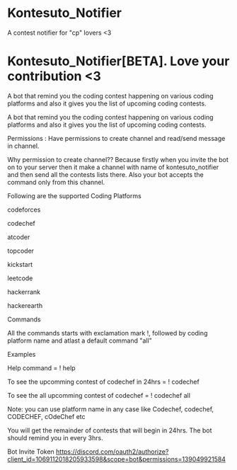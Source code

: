 # Kontesuto_Notifier

A contest notifier for "cp" lovers &lt;3

<h1>Kontesuto_Notifier[BETA]. Love your contribution <3 </h1>

A bot that remind you the coding contest happening on various coding platforms and also it gives you the list of upcoming coding contests.

A bot that remind you the coding contest happening on various coding platforms and also it gives you the list of upcoming coding contests.

Permissions : Have permissions to create channel and read/send message in channel.

Why permission to create channel??
Because firstly when you invite the bot on to your server then it make a channel with name of kontesuto_notifier and then send all the contests lists there. Also your bot accepts the command only from this channel.

Following are the supported Coding Platforms

codeforces

codechef

atcoder

topcoder

kickstart

leetcode

hackerrank

hackerearth

Commands

All the commands starts with exclamation mark !, followed by coding platform name and atlast a default command "all"

Examples

Help command = ! help

To see the upcomming contest of codechef in 24hrs = ! codechef

To see the all upcomming contest of codechef = ! codechef all

Note: you can use platform name in any case like Codechef, codechef, CODECHEF, cOdeChef etc

You will get the remainder of contests that will begin in 24hrs. The bot should remind you in every 3hrs.

Bot Invite Token
https://discord.com/oauth2/authorize?client_id=1069112018205933598&scope=bot&permissions=139049921584
